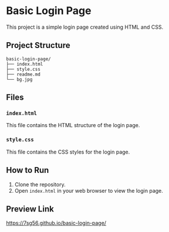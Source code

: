 # Basic Login Page

This project is a simple login page created using HTML and CSS.

## Project Structure

```
basic-login-page/
├── index.html
├── style.css
├── readme.md
└── bg.jpg
```

## Files

### `index.html`

This file contains the HTML structure of the login page.

### `style.css`

This file contains the CSS styles for the login page.

## How to Run

1. Clone the repository.
2. Open `index.html` in your web browser to view the login page.

## Preview Link

https://7sg56.github.io/basic-login-page/
